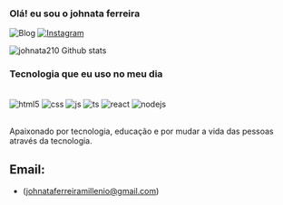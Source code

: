 ### Olá! eu sou o johnata ferreira 


![Blog](https://img.shields.io/website-up-down-green-red/http/monip.org.svg)
[![Instagram](https://img.shields.io/badge/Instagram-E4405F?style=for-the-badgelogo=instagramlogoColor=white)](https://johnata210.com)

![johnata210 Github stats](https://github-readme-stats.vercel.app/api?username=johnata210&show_icons=true&theme=radical)

### Tecnologia que eu uso no meu dia 

<div style="display: inline_block"><br/>
    <img align="center" alt="html5" src="https://img.shields.io/badge/HTML5-E34F26?style=for-the-badge&logo=html5&logoColor=white" />
	<img align="center" alt="css" src="https://img.shields.io/badge/CSS3-1572B6?style=for-the-badge&logo=css3&logoColor=white" />
	<img align="center" alt="js" src="https://img.shields.io/badge/JavaScript-323330?style=for-the-badge&logo=javascript&logoColor=F7DF1E" />
	<img align="center" alt="ts" src="https://img.shields.io/badge/TypeScript-007ACC?style=for-the-badge&logo=typescript&logoColor=white" />
	<img align="center" alt="react" src="https://img.shields.io/badge/React-20232A?style=for-the-badge&logo=react&logoColor=61DAFB" />
	<img align="center" alt="nodejs" src="https://img.shields.io/badge/Node.js-43853D?style=for-the-badge&logo=node.js&logoColor=white" />
</div><br/>

Apaixonado por tecnologia, educação e por mudar a vida das pessoas através da tecnologia.

## Email: 
 - (johnataferreiramillenio@gmail.com)
